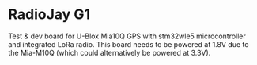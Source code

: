 RadioJay G1
===========

Test & dev board for U-Blox Mia10Q GPS with stm32wle5 microcontroller and integrated LoRa radio.
This board needs to be powered at 1.8V due to the Mia-M10Q
(which could alternatively be powered at 3.3V).
